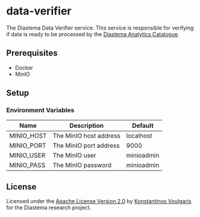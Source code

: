 # data-verifier
The Diastema Data Verifier service. This service is responsible for verifying if data is ready to be processed by the [Diastema Analytics Catalogue](https://github.com/DIASTEMA-UPRC/analytics-catalogue).

## Prerequisites
+ Docker
+ MinIO

## Setup
### Environment Variables
| Name | Description | Default |
| ---- | ----------- | ------- |
| MINIO_HOST | The MinIO host address | localhost |
| MINIO_PORT | The MinIO port address | 9000 |
| MINIO_USER | The MinIO user | minioadmin |
| MINIO_PASS | The MinIO password | minioadmin |

## License
Licensed under the [Apache License Version 2.0](README) by [Konstantinos Voulgaris](https://github.com/konvoulgaris) for the Diastema research project.
